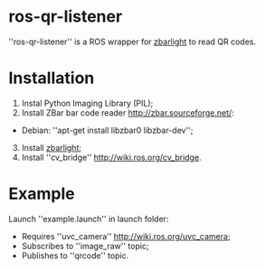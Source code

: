 # ros-qr-listener
''ros-qr-listener'' is a ROS wrapper for [zbarlight](https://github.com/Polyconseil/zbarlight/) to read QR codes.

# Installation

1. Instal Python Imaging Library (PIL);
2. Install ZBar bar code reader <http://zbar.sourceforge.net/>:
- Debian: ''apt-get install libzbar0 libzbar-dev'';
3. Install [zbarlight](https://github.com/Polyconseil/zbarlight/);
4. Install ''cv_bridge'' <http://wiki.ros.org/cv_bridge>.

# Example

Launch ''example.launch'' in launch folder:
- Requires ''uvc_camera'' <http://wiki.ros.org/uvc_camera>;
- Subscribes to ''image_raw'' topic;
- Publishes to ''qrcode'' topic.
